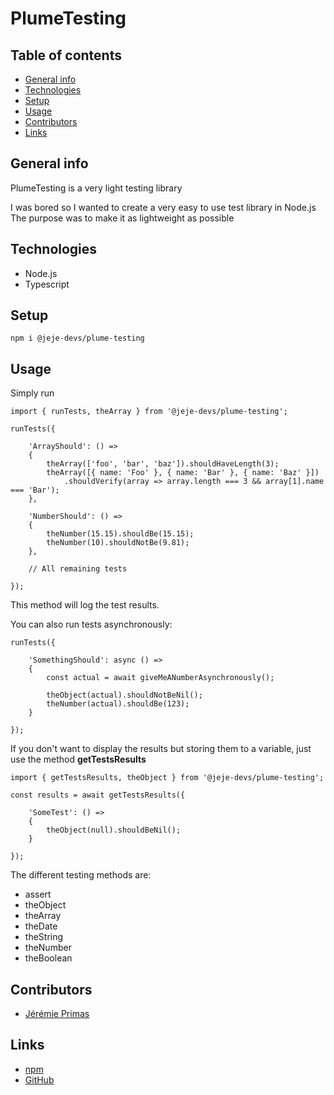 # PlumeTesting

## Table of contents

* [General info](#general-info)
* [Technologies](#technologies)
* [Setup](#setup)
* [Usage](#usage)
* [Contributors](#contributors)
* [Links](#links)

## General info

PlumeTesting is a very light testing library

I was bored so I wanted to create a very easy to use test library in Node.js
The purpose was to make it as lightweight as possible

## Technologies

* Node.js
* Typescript

## Setup

```
npm i @jeje-devs/plume-testing
```

## Usage

Simply run

```
import { runTests, theArray } from '@jeje-devs/plume-testing';

runTests({

    'ArrayShould': () =>
    {
        theArray(['foo', 'bar', 'baz']).shouldHaveLength(3);
        theArray([{ name: 'Foo' }, { name: 'Bar' }, { name: 'Baz' }])
            .shouldVerify(array => array.length === 3 && array[1].name === 'Bar');
    },

    'NumberShould': () =>
    {
        theNumber(15.15).shouldBe(15.15);
        theNumber(10).shouldNotBe(9.81);
    },

    // All remaining tests

});
```

This method will log the test results.

You can also run tests asynchronously:

```
runTests({

    'SomethingShould': async () =>
    {
        const actual = await giveMeANumberAsynchronously();

        theObject(actual).shouldNotBeNil();
        theNumber(actual).shouldBe(123);
    }

});
```

If you don't want to display the results but storing them to a variable, just use the method **getTestsResults**

```
import { getTestsResults, theObject } from '@jeje-devs/plume-testing';

const results = await getTestsResults({

    'SomeTest': () =>
    {
        theObject(null).shouldBeNil();
    }

});
```

The different testing methods are:
- assert
- theObject
- theArray
- theDate
- theString
- theNumber
- theBoolean

## Contributors

- [Jérémie Primas](https://github.com/JeremiePr)

## Links

- [npm](https://www.npmjs.com/package/@jeje-devs/plume-testing)
- [GitHub](https://github.com/JeremiePr/PlumeTesting)